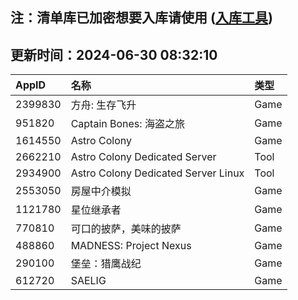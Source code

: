 ## 注：清单库已加密想要入库请使用 ([入库工具](https://github.com/BlankTMing/ManifestAutoUpdate/releases))

## 更新时间：2024-06-30 08:32:10
| AppID | 名称 | 类型  |
| :-------------------- | :----------------------------- | :----------- |
| 2399830 | 方舟: 生存飞升| Game |
| 951820 | Captain Bones: 海盗之旅| Game |
| 1614550 | Astro Colony| Game |
| 2662210 | Astro Colony Dedicated Server| Tool |
| 2934900 | Astro Colony Dedicated Server Linux| Tool |
| 2553050 | 房屋中介模拟| Game |
| 1121780 | 星位继承者| Game |
| 770810 | 可口的披萨，美味的披萨| Game |
| 488860 | MADNESS: Project Nexus| Game |
| 290100 | 堡垒：猎鹰战纪| Game |
| 612720 | SAELIG| Game |
